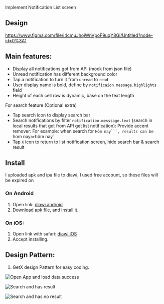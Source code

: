 Implement Notification List screen

## Design

https://www.figma.com/file/i4cmuJhojWnVpoF9uqY8Gi/Untitled?node-id=0%3A1

## Main features:

- Display all notifications got from API (mock from json file)
- Unread notification has different background color
- Tap a notification to turn it from `unread` to `read`
- User display name is bold, define by `notificaion.message.highlights` field
- Height of each cell row is dynamic, base on the text length

For search feature (Optional extra)

- Tap search icon to display search bar
- Search notifications by filter `notification.messsage.text` (search in local results that got from API get list notification): Provide accent remover: For example: when search for `Hôm nay```, results can be `hom nay` or `hôm nay`
- Tap `X` icon to return to list notification screen, hide search bar & search result

## Install
I uploaded apk and ipa file to diawi, I used free account, so these files will be expired on 
### On Android
1. Open link: [diawi android](https://pages.github.com/) 
2. Download apk file, and install it.

### On iOS:
1. Open link with safari: [diawi iOS](https://pages.github.com/) 
2. Accept installing.

## Design Pattern:
1. GetX design Pattern for easy coding.

![Open App and load data success](https://github.com/toannmdev/flutter_tech/blob/demo/notification_page/upload/Full_Data.png)

![Search and has result](https://github.com/toannmdev/flutter_tech/blob/demo/notification_page/upload/Search_Has_Result.png)


![Search and has no result](https://github.com/toannmdev/flutter_tech/blob/demo/notification_page/upload/Search_No_Result.png)


